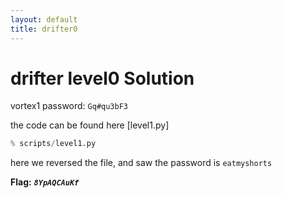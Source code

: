 ```yaml
---
layout: default
title: drifter0
---
```


# drifter level0 Solution

vortex1 password: `Gq#qu3bF3`

the code can be found here [level1.py]
```python
% scripts/level1.py
```

here we reversed the file, and saw the password is `eatmyshorts`


**Flag:** ***`8YpAQCAuKf`*** 
